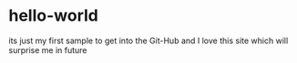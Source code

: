 # hello-world
its just my first sample to get into the Git-Hub and I love this site which will surprise me in future
